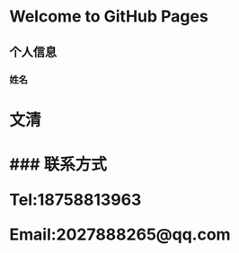 # Welcome to GitHub Pages
## 个人信息
### 姓名
 <h1>文清<h1>
### 联系方式
<table border='0'>
  <tr> <p><b>Tel:18758813963<b><p>
  <p><b>Email:2027888265@qq.com<b><p>
              
              
               
               
        
